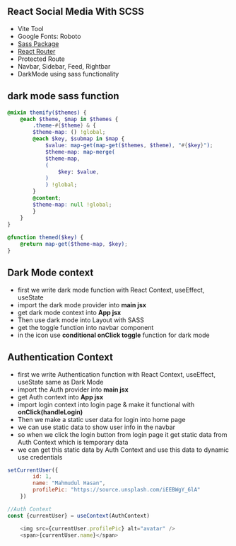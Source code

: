 ## React Social Media With SCSS

* Vite Tool
* Google Fonts: Roboto
* [Sass Package](https://www.npmjs.com/package/sass)
* [React Router](https://reactrouter.com/en/main)
* Protected Route
* Navbar, Sidebar, Feed, Rightbar
* DarkMode using sass functionality

## dark mode sass function

```scss
@mixin themify($themes) {
    @each $theme, $map in $themes {
        .theme-#{$theme} & {
        $theme-map: () !global;
        @each $key, $submap in $map {
            $value: map-get(map-get($themes, $theme), "#{$key}");
            $theme-map: map-merge(
            $theme-map,
            (
                $key: $value,
            )
            ) !global;
        }
        @content;
        $theme-map: null !global;
        }
    }
}
  
@function themed($key) {
    @return map-get($theme-map, $key);
}

```

## Dark Mode context
* first we write dark mode function with React Context, useEffect, useState
* import the dark mode provider into **main jsx**
* get dark mode context into **App jsx**
* Then use dark mode into Layout with SASS
* get the toggle function into navbar component
* in the icon use **conditional onClick toggle** function for dark mode

## Authentication Context
* first we write Authentication function with React Context, useEffect, useState same as Dark Mode
* import the Auth provider into **main jsx**
* get Auth context into **App jsx**
* import login context into login page & make it functional with **onClick(handleLogin)**
* Then we make a static user data for login into home page
* we can use static data to show user info in the navbar
* so when we click the login button from login page it get static data from Auth Context which is temporary data
* we can get this static data by Auth Context and use this data to dynamic use credentials

```js
setCurrentUser({
        id: 1,
        name: "Mahmudul Hasan",
        profilePic: "https://source.unsplash.com/iEEBWgY_6lA"
    })
```

```js
//Auth Context
const {currentUser} = useContext(AuthContext)
```

```js
    <img src={currentUser.profilePic} alt="avatar" />
    <span>{currentUser.name}</span>
```

